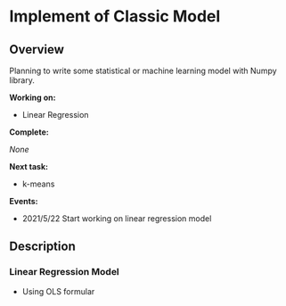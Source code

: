 # Implement of Classic Model

## Overview

Planning to write some statistical or machine learning model with Numpy library.

**Working on:**

* Linear Regression

**Complete:**

*None*

**Next task:**

* k-means

**Events:**

* 2021/5/22 Start working on linear regression model

## Description

### Linear Regression Model

* Using OLS formular

